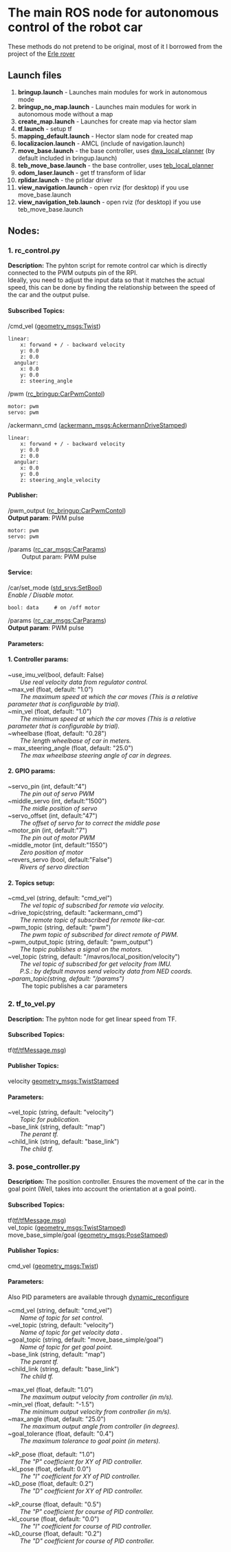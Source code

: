 # The main ROS node for autonomous control of the robot car
These methods do not pretend to be original, most of it I borrowed from the project of the [Erle rover](http://erlerobotics.com/blog/erle-rover/)


## Launch files
1. **bringup.launch**	- Launches main modules for work in autonomous mode 
2. **bringup_no_map.launch**	- Launches main modules for work in autonomous mode without a map
3. **create_map.launch** - Launches for create map via hector slam
4. **tf.launch**	- setup tf
5. **mapping_default.launch**	- Hector slam node for created map
6. **localizacion.launch** - AMCL (include of navigation.launch)
7. **move_base.launch**	- the base controller, uses [dwa_local_planner](http://wiki.ros.org/dwa_local_planner) (by default included in bringup.launch)
8. **teb_move_base.launch**	- the base controller, uses [teb_local_planner](http://wiki.ros.org/teb_local_planner)
9. **odom_laser.launch**	- get tf transform of lidar
10. **rplidar.launch**	- the prlidar driver
11. **view_navigation.launch**	- open rviz (for desktop) if you use move_base.launch
12. **view_navigation_teb.launch**	- open rviz (for desktop) if you use teb_move_base.launch


## Nodes:

### 1. rc_control.py<br/>
**Description:** The pyhton script for remote control car which is directly connected to the PWM outputs pin of the RPI.<br/>
Ideally, you need to adjust the input data so that it matches the actual speed, this can be done by finding the relationship between the speed of the car and the output pulse.<br/>

#### Subscribed Topics:
/cmd_vel ([geometry_msgs:Twist](http://docs.ros.org/api/geometry_msgs/html/msg/Twist.html))<br/>
```
linear:
    x: forwand + / - backward velocity
    y: 0.0
    z: 0.0
  angular:
    x: 0.0
    y: 0.0
    z: steering_angle
```

/pwm ([rc_bringup:CarPwmContol](https://github.com/GigaFlopsis/rc_car_ros/blob/master/rc_bringup/msg/CarPwmContol.msg))<br/>

```
motor: pwm
servo: pwm
```
/ackermann_cmd ([ackermann_msgs:AckermannDriveStamped](http://docs.ros.org/api/ackermann_msgs/html/msg/AckermannDriveStamped.html))<br/>

```
linear:
    x: forwand + / - backward velocity
    y: 0.0
    z: 0.0
  angular:
    x: 0.0
    y: 0.0
    z: steering_angle_velocity
```
#### Publisher:

/pwm_output ([rc_bringup:CarPwmContol](https://github.com/GigaFlopsis/rc_car_ros/blob/master/rc_bringup/msg/CarPwmContol.msg))<br/>
**Output param**: PWM pulse

```
motor: pwm
servo: pwm
```

/params ([rc_car_msgs:CarParams](https://github.com/GigaFlopsis/rc_car_ros/blob/master/rc_car_msgs/msg/CarParams.msg))<br/>
&emsp;&emsp; Output param: PWM pulse


#### Service:

/car/set_mode ([std_srvs:SetBool](http://docs.ros.org/kinetic/api/std_srvs/html/srv/SetBool.html))<br/>
*Enable / Disable motor.<br/>*

```
bool: data     # on /off motor
```

/params ([rc_car_msgs:CarParams](https://github.com/GigaFlopsis/rc_car_ros/blob/master/rc_car_msgs/msg/CarParams.msg))<br/>
**Output param**: PWM pulse

#### Parameters:

#### 1. Controller params:
~use_imu_vel(bool, default: False)<br/>
&emsp;&emsp;*Use real velocity data from regulator control.<br/>*
~max_vel (float, default: "1.0")<br/>
&emsp;&emsp;*The maximum speed at which the car moves (This is a relative parameter that is configurable by trial).<br/>*
~min_vel (float, default: "1.0")<br/>
&emsp;&emsp;*The minimum speed at which the car moves (This is a relative parameter that is configurable by trial).<br/>*
~wheelbase (float, default: "0.28")<br/>
&emsp;&emsp;*The length wheelbase of car in meters.<br/>*
~ max_steering_angle (float, default: "25.0")<br/>
&emsp;&emsp;*The max wheelbase steering angle of car in degrees.<br/>*


#### 2. GPIO params:
~servo_pin (int, default:"4")<br/>
&emsp;&emsp;*The pin out of servo PWM<br/>*
~middle_servo (int, default:"1500")<br/>
&emsp;&emsp;*The midle position of servo<br/>*
~servo_offset (int, default:"47")<br/>
&emsp;&emsp;*The offset of servo for to correct the middle pose<br/>*
~motor_pin (int, default:"7")<br/>
&emsp;&emsp;*The pin out of motor PWM<br/>*
~middle_motor (int, default:"1550")<br/>
&emsp;&emsp;*Zero position of motor<br/>*
~revers_servo (bool, default:"False")<br/>
&emsp;&emsp;*Rivers of servo direction<br/>*


#### 2. Topics setup:
~cmd_vel (string, default: "cmd_vel")<br/>
&emsp;&emsp;*The vel topic of subscribed for remote via velocity.<br/>*
~drive_topic(string, default: "ackermann_cmd")<br/>
&emsp;&emsp;*The remote topic of subscribed for remote like-car.<br/>*
~pwm_topic (string, default: "pwm")<br/>
&emsp;&emsp;*The pwm topic of subscribed for direct remote of PWM.<br/>*
~pwm_output_topic (string, default: "pwm_output")<br/>
&emsp;&emsp;*The topic publishes a signal on the motors.<br/>*
~vel_topic (string, default: "/mavros/local_position/velocity")*<br/>
&emsp;&emsp;*The vel topic of subscribed for get velocity from IMU.*<br/> 
&emsp;&emsp;*P.S.: by default mavros send velocity data from NED coords.<br/>*
~param_topic(string, default: "/params")*<br/>
&emsp;&emsp; The topic publishes a car parameters<br/>

### 2. tf_to_vel.py<br/>
**Description:** The pyhton node for get linear speed from TF.<br/>

#### Subscribed Topics:
tf([tf/tfMessage.msg](http://docs.ros.org/api/tf/html/msg/tfMessage.html))<br/>

#### Publisher Topics:
velocity [geometry_msgs:TwistStamped](http://docs.ros.org/api/geometry_msgs/html/msg/TwistStamped.html)<br/>

#### Parameters:
~vel_topic (string, default: "velocity")<br/>
&emsp;&emsp;*Topic for publication.<br/>*
~base_link (string, default: "map")<br/>
&emsp;&emsp;*The perant tf.<br/>*
~child_link (string, default: "base_link")<br/>
&emsp;&emsp;*The child tf.<br/>*


### 3. pose_controller.py<br/>
**Description:** The position controller. Ensures the movement of the car in the goal point (Well, takes into account the orientation at a goal point).<br/>

#### Subscribed Topics:
tf([tf/tfMessage.msg](http://docs.ros.org/api/tf/html/msg/tfMessage.html))<br/>
vel_topic ([geometry_msgs:TwistStamped](http://docs.ros.org/api/geometry_msgs/html/msg/TwistStamped.html))<br/>
move_base_simple/goal ([geometry_msgs:PoseStamped](http://docs.ros.org/api/geometry_msgs/html/msg/PoseStamped.html))<br/>

#### Publisher Topics:
cmd_vel ([geometry_msgs:Twist](http://docs.ros.org/api/geometry_msgs/html/msg/Twist.html))<br/>

#### Parameters:

Also PID parameters are available through [dynamic_reconfigure](http://wiki.ros.org/dynamic_reconfigure)

~cmd_vel (string, default: "cmd_vel")<br/>
&emsp;&emsp;*Name of topic for set control.<br/>*
~vel_topic (string, default: "velocity")<br/>
&emsp;&emsp;*Name of topic for get velocity data .<br/>*
~goal_topic (string, default: "move_base_simple/goal")<br/>
&emsp;&emsp;*Name of topic for get goal point.<br/>*
~base_link (string, default: "map")<br/>
&emsp;&emsp;*The perant tf.<br/>*
~child_link (string, default: "base_link")<br/>
&emsp;&emsp;*The child tf.<br/>*

~max_vel (float, default: "1.0")<br/>
&emsp;&emsp;*The maximum output velocity from controller (in m/s).<br/>*
~min_vel (float, default: "-1.5")<br/>
&emsp;&emsp;*The minimum output velocity from controller (in m/s).<br/>*
~max_angle (float, default: "25.0")<br/>
&emsp;&emsp;*The maximum output angle from controller (in degrees).<br/>*
~goal_tolerance (float, default: "0.4")<br/>
&emsp;&emsp;*The maximum  tolerance to goal point (in meters).<br/>*

~kP_pose (float, default: "1.0")<br/>
&emsp;&emsp;*The "P" coefficient for XY of PID controller.<br/>*
~kI_pose (float, default: 0.0")<br/>
&emsp;&emsp;*The "I" coefficient for XY of PID controller.<br/>*
~kD_pose (float, default: 0.2")<br/>
&emsp;&emsp;*The "D" coefficient for XY of PID controller.<br/>*

~kP_course (float, default: "0.5")<br/>
&emsp;&emsp;*The "P" coefficient for course of PID controller.<br/>*
~kI_course (float, default: "0.0")<br/>
&emsp;&emsp;*The "I" coefficient for course of PID controller.<br/>*
~kD_course (float, default: "0.2")<br/>
&emsp;&emsp;*The "D" coefficient for course of PID controller.<br/>*
